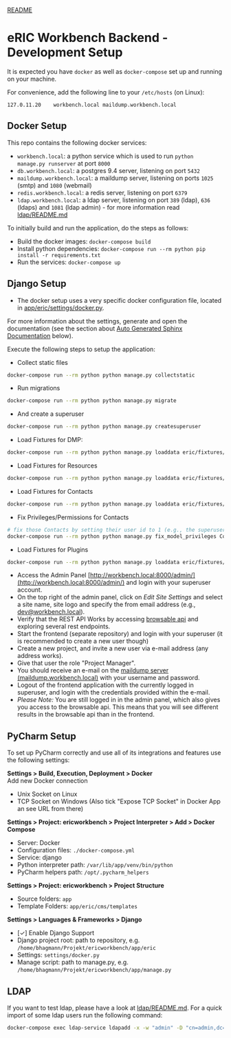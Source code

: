 [README](README.md)

# eRIC Workbench Backend - Development Setup

It is expected you have `docker` as well as `docker-compose` set up and running on your machine.

For convenience, add the following line to your `/etc/hosts` (on Linux):
```
127.0.11.20    workbench.local maildump.workbench.local
```


## Docker Setup
This repo contains the following docker services:

* `workbench.local`: a python service which is used to run ``python manage.py runserver`` at port ``8000``
* `db.workbench.local`: a postgres 9.4 server, listening on port `5432`
* `maildump.workbench.local`: a maildump server, listening on ports `1025` (smtp) and `1080` (webmail)
* `redis.workbench.local`: a redis server, listening on port `6379`
* `ldap.workbench.local`: a ldap server, listening on port `389` (ldap), `636` (ldaps) and `1081` (ldap admin) - for more information read [ldap/README.md](ldap/README.md)

To initially build and run the application, do the steps as follows:

* Build the docker images: ``docker-compose build``
* Install python dependencies: ``docker-compose run --rm python pip install -r requirements.txt``
* Run the services: ``docker-compose up``


## Django Setup

* The docker setup uses a very specific docker configuration file, located in [app/eric/settings/docker.py](app/eric/settings/docker.py). 

For more information about the settings, generate and open the documentation (see the section about [Auto Generated Sphinx Documentation](#auto-generated-sphinx-documentation) below).

Execute the following steps to setup the application:

* Collect static files
```bash
docker-compose run --rm python python manage.py collectstatic
```

* Run migrations
```bash
docker-compose run --rm python python manage.py migrate
```

* And create a superuser
```bash
docker-compose run --rm python python manage.py createsuperuser
```

* Load Fixtures for DMP:
```bash
docker-compose run --rm python python manage.py loaddata eric/fixtures/dmps
```

* Load Fixtures for Resources
```bash
docker-compose run --rm python python manage.py loaddata eric/fixtures/resources
```

* Load Fixtures for Contacts
```bash
docker-compose run --rm python python manage.py loaddata eric/fixtures/contacts
```

* Fix Privileges/Permissions for Contacts
```bash
# fix those Contacts by setting their user id to 1 (e.g., the superuser)
docker-compose run --rm python python manage.py fix_model_privileges Contact 1
```

* Load Fixtures for Plugins 
```bash
docker-compose run --rm python python manage.py loaddata eric/fixtures/plugins
```

* Access the Admin Panel [http://workbench.local:8000/admin/](http://workbench.local:8000/admin/) and login with your
 superuser account.
* On the top right of the admin panel, click on *Edit Site Settings* and select a site name, site logo and specify the
 from email address (e.g., dev@workbench.local).
* Verify that the REST API Works by accessing [browsable api](http://workbench.local:8000/api/) and
 exploring several rest endpoints.
* Start the frontend (separate repository) and login with your superuser (it is recommended to create a new user though)
* Create a new project, and invite a new user via e-mail address (any address works).
* Give that user the role "Project Manager".
* You should receive an e-mail on the [maildump server (maildump.workbench.local)](http://maildump.workbench.local:1080/) with your username
 and password. 
* Logout of the frontend application with the currently logged in superuser, and login with the credentials provided within the e-mail.
* *Please Note:* You are still logged in in the admin panel, which also gives you access to the browsable api. This
 means that you will see different results in the browsable api than in the frontend.


## PyCharm Setup
To set up PyCharm correctly and use all of its integrations and features use the following settings:

**Settings > Build, Execution, Deployment > Docker**  
Add new Docker connection
- Unix Socket on Linux
- TCP Socket on Windows (Also tick "Expose TCP Socket" in Docker App an see URL from there)

**Settings > Project: ericworkbench > Project Interpreter > Add > Docker Compose**  
- Server: Docker
- Configuration files: `./docker-compose.yml`
- Service: django  
- Python interpreter path: `/var/lib/app/venv/bin/python`
- PyCharm helpers path: `/opt/.pycharm_helpers`

**Settings > Project: ericworkbench > Project Structure**  
- Source folders: `app`
- Template Folders: `app/eric/cms/templates`

**Settings > Languages & Frameworks > Django**
- [✓] Enable Django Support
- Django project root: path to repository, e.g. `/home/bhagmann/Projekt/ericworkbench/app/eric`  
- Settings: `settings/docker.py`  
- Manage script: path to manage.py, e.g. `/home/bhagmann/Projekt/ericworkbench/app/manage.py`


## LDAP
If you want to test ldap, please have a look at [ldap/README.md](). For a quick import of some ldap users run the following command:
```bash
docker-compose exec ldap-service ldapadd -x -w "admin" -D "cn=admin,dc=workbench,dc=local" -f ldap/import.ldif
```
